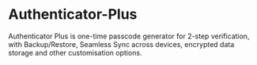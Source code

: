 **Authenticator-Plus**
====================

Authenticator Plus is one-time passcode generator for 2-step verification, with Backup/Restore, Seamless Sync across devices, encrypted data storage and other customisation options.
